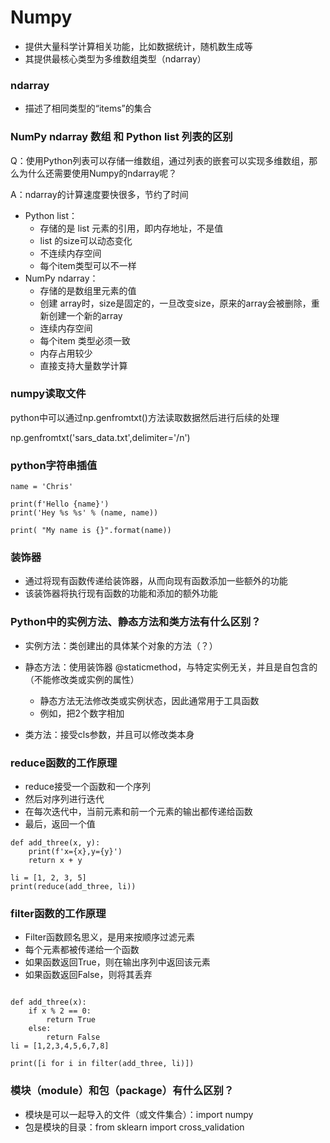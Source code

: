 # Numpy

- 提供大量科学计算相关功能，比如数据统计，随机数生成等
- 其提供最核心类型为多维数组类型（ndarray）

### ndarray

- 描述了相同类型的“items”的集合


### NumPy ndarray 数组 和 Python list 列表的区别

Q：使用Python列表可以存储一维数组，通过列表的嵌套可以实现多维数组，那么为什么还需要使用Numpy的ndarray呢？

A：ndarray的计算速度要快很多，节约了时间

- Python list：
  - 存储的是 list 元素的引用，即内存地址，不是值
  - list 的size可以动态变化
  - 不连续内存空间
  - 每个item类型可以不一样
- NumPy ndarray：
  - 存储的是数组里元素的值
  - 创建 array时，size是固定的，一旦改变size，原来的array会被删除，重新创建一个新的array
  - 连续内存空间
  - 每个item 类型必须一致
  - 内存占用较少
  - 直接支持大量数学计算


### numpy读取文件

python中可以通过np.genfromtxt()方法读取数据然后进行后续的处理

np.genfromtxt('sars_data.txt',delimiter='/n')

### python字符串插值

```
name = 'Chris'

print(f'Hello {name}')
print('Hey %s %s' % (name, name))

print( "My name is {}".format(name))

```


### 装饰器

- 通过将现有函数传递给装饰器，从而向现有函数添加一些额外的功能
- 该装饰器将执行现有函数的功能和添加的额外功能


### Python中的实例方法、静态方法和类方法有什么区别？

- 实例方法：类创建出的具体某个对象的方法（？）

- 静态方法：使用装饰器 @staticmethod，与特定实例无关，并且是自包含的（不能修改类或实例的属性）
  - 静态方法无法修改类或实例状态，因此通常用于工具函数
  - 例如，把2个数字相加
- 类方法：接受cls参数，并且可以修改类本身


### reduce函数的工作原理

- reduce接受一个函数和一个序列
- 然后对序列进行迭代
- 在每次迭代中，当前元素和前一个元素的输出都传递给函数
- 最后，返回一个值

```
def add_three(x, y):
    print(f'x={x},y={y}')
    return x + y

li = [1, 2, 3, 5]
print(reduce(add_three, li))
```


### filter函数的工作原理

- Filter函数顾名思义，是用来按顺序过滤元素
- 每个元素都被传递给一个函数
- 如果函数返回True，则在输出序列中返回该元素
- 如果函数返回False，则将其丢弃

```

def add_three(x):
    if x % 2 == 0:
        return True
    else:
        return False
li = [1,2,3,4,5,6,7,8]

print([i for i in filter(add_three, li)])
```


### 模块（module）和包（package）有什么区别？

- 模块是可以一起导入的文件（或文件集合）：import numpy
- 包是模块的目录：from sklearn import cross_validation

